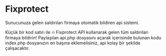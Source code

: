 # Fixprotect

Sunucunuza gelen saldırıları firmaya otomatik bildiren api sistemi.

Küçük bir kod satırı ile 🔥 Fixprotect API kullanarak gelen tüm saldırıları firmaya bildirin!
Paylaşılan api.php dosyasını açarak içerisinde bulunan kodu index.php dosyanızın en başına eklemelisiniz, api kolay bir şekilde çalışacaktır.




